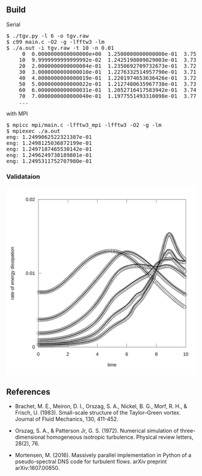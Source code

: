 <h2>Build</h2>

Serial
<pre>
$ ./tgv.py -l 6 -o tgv.raw
$ c99 main.c -O2 -g -lfftw3 -lm
$ ./a.out -i tgv.raw -t 10 -n 0.01
	 0  0.0000000000000000e+00  1.2500000000000000e-01  3.7500000000000000e-01
	10  9.9999999999999992e-02  1.2425198809829003e-01  3.7314144557524406e-01
	20  2.0000000000000004e-01  1.2350692709732673e-01  3.7204458637899375e-01
	30  3.0000000000000010e-01  1.2276332514957790e-01  3.7168281219301155e-01
	40  4.0000000000000019e-01  1.2201974653636426e-01  3.7203557060776904e-01
	50  5.0000000000000022e-01  1.2127480635967738e-01  3.7308729039195336e-01
	60  6.0000000000000031e-01  1.2052716417583942e-01  3.7482625233875647e-01
	70  7.0000000000000040e-01  1.1977551493310098e-01  3.7724338978315803e-01
	...
</pre>

with MPI
<pre>
$ mpicc mpi/main.c -lfftw3_mpi -lfftw3 -O2 -g -lm
$ mpiexec ./a.out
eng: 1.2499062522321387e-01
eng: 1.2498125036872199e-01
eng: 1.2497187465530142e-01
eng: 1.2496249730189801e-01
eng: 1.2495311752707980e-01
</pre>

<h3>Validataion</h2>

<img src="img/tgv.svg" width=600 align="center">

<h2>References</h2>

- Brachet, M. E., Meiron, D. I., Orszag, S. A., Nickel, B. G., Morf,
  R. H., & Frisch, U. (1983). Small-scale structure of the
  Taylor–Green vortex. Journal of Fluid Mechanics, 130, 411-452.

- Orszag, S. A., & Patterson Jr, G. S. (1972). Numerical simulation of
  three-dimensional homogeneous isotropic turbulence. Physical review
  letters, 28(2), 76.

- Mortensen, M. (2016). Massively parallel implementation in Python of
  a pseudo-spectral DNS code for turbulent flows. arXiv preprint
  arXiv:1607.00850.
